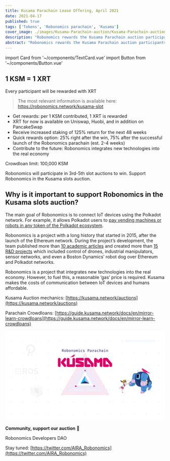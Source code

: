 ```yaml
---
title: Kusama Parachain Lease Offering, April 2021
date: 2021-04-17
published: true
tags: ['Tokens', 'Robonomics parachain', 'Kusama']
cover_image: ./images/Kusama-Parachain-auction/Kusama-Parachain-auction.jpg
description: "Robonomics rewards the Kusama Parachain auction participants!"
abstract: "Robonomics rewards the Kusama Parachain auction participants!"
---
```

import Card from '~/components/TextCard.vue'
import Button from '~/components/Button.vue'

<div class="animate-inside" v-in-viewport.once>

## 1 KSM = 1 XRT

</div>

<div class="text_abstract layout layout__text animate post_abstract in-viewport animate-inside" v-in-viewport.once>

Every participant will be rewarded with XRT

</div>

> The most relevant information is available here: https://robonomics.network/kusama-slot

- Get rewards: per 1 KSM contributed, 1 XRT is rewarded
- XRT for now is available on Uniswap, Huobi, and in addition on PancakeSwap
- Receive increased staking of 125% return for the next 48 weeks
- Quick rewards option: 25% right after the win, 75% after the successful launch of the Robonomics parachain (est. 2-4 weeks)
- Contribute to the future: Robonomics integrates new technologies into the real economy 

Crowdloan limit: 100,000 KSM

Robonomics will participate in 3rd-5th slot auctions to win. Support Robonomics in the Kusama slots auction.

<section class="animate-inside" v-in-viewport.once>

## Why is it important to support Robonomics in the Kusama slots auction?

</section>

The main goal of Robonomics is to connect IoT devices using the Polkadot network. For example, it allows Polkadot users to [pay vending machines or robots in any token of the Polkadot ecosystem](https://robonomics.network/blog/robobank-introduction/).

Robonomics is a project with a long history that started in 2015, after the launch of the Ethereum network. During the project’s development, the team published more than [10 academic articles](https://robonomics.network/community#science) and created more than [15 R&D projects](https://wiki.robonomics.network/docs/en/r-and-d-based-on-robonomics-network/) which included control of drones, industrial manipulators, sensor networks, and even a Boston Dynamics’ robot dog over Ethereum and Polkadot networks.

Robonomics is a project that integrates new technologies into the real economy. However, to fuel this, a reasonable ‘gas’ price is required. Kusama makes the costs of communication between IoT devices and humans affordable.

Kusama Auction mechanics: [https://kusama.network/auctions](https://kusama.network/auctions)

Parachain Crowdloans: [https://guide.kusama.network/docs/en/mirror-learn-crowdloans](https://guide.kusama.network/docs/en/mirror-learn-crowdloans)

<section class="animate-inside" v-in-viewport.once>

!["Robomomics Parachain on Kusama wallpaper"](./images/Kusama-Parachain-auction/wallpaper_KUSAMA_6.jpg)

</section>

**Community, support our auction** 🦾

Robonomics Developers DAO

Stay tuned: [https://twitter.com/AIRA_Robonomics](https://twitter.com/AIRA_Robonomics)
